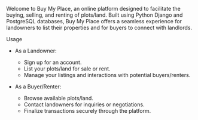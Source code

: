 Welcome to Buy My Place, an online platform designed to facilitate the buying, selling, and renting of plots/land. 
Built using Python Django and PostgreSQL databases, Buy My Place offers a seamless experience for landowners to list their properties and for buyers to connect with landlords.

Usage

- As a Landowner:
  - Sign up for an account.
  - List your plots/land for sale or rent.
  - Manage your listings and interactions with potential buyers/renters.

- As a Buyer/Renter:
  - Browse available plots/land.
  - Contact landowners for inquiries or negotiations.
  - Finalize transactions securely through the platform.
